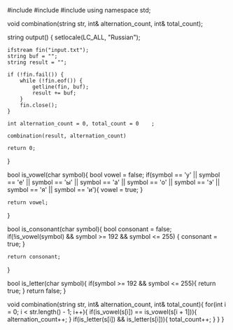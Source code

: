 #include <iostream>
#include <fstream>
#include <string>
using namespace std;

void combination(string str, int& alternation_count, int& total_count);

string output() {
	setlocale(LC_ALL, "Russian");

	ifstream fin("input.txt");
	string buf = "";
	string result = "";

	if (!fin.fail()) {
		while (!fin.eof()) {
			getline(fin, buf);
			result += buf;
		}
		fin.close();
	}
	
	int alternation_count = 0, total_count = 0    ;
	
	combination(result, alternation_count)

	return 0;
}

bool is_vowel(char symbol){
    bool vowel = false;
    if(symbol == 'у' || symbol == 'е' || symbol == 'ы' || symbol == 'а' || symbol == 'о' ||
       symbol == 'э' || symbol == 'я' || symbol == 'и'){
            vowel = true;
       }
       
    return vowel;
}

bool is_consonant(char symbol){
    bool consonant = false;
    if(!is_vowel(symbol) && symbol >= 192 && symbol <=  255) {
        consonant = true;
    }
    
    return consonant;
}

bool is_letter(char symbol){
    if(symbol >= 192 && symbol <=  255){
        return true;
    }
    return false;
}

void combination(string str, int& alternation_count, int& total_count){
    for(int i = 0; i < str.length() - 1; i++){
        if(is_vowel(s[i]) == is_vowel(s[i + 1])){
            alternation_count++;
        }
        if(is_letter(s[i]) && is_letter(s[i])){
            total_count++;
        }
    }
}
